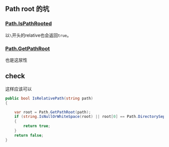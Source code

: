 

## Path root 的坑

### [Path.IsPathRooted](https://msdn.microsoft.com/en-us/library/system.io.path.ispathrooted(v=vs.110).aspx) 

以`\`开头的relative也会返回`true`。


### [Path.GetPathRoot](https://msdn.microsoft.com/en-us/library/system.io.path.getpathroot(v=vs.110).aspx)

也是这尿性


## check 

这样应该可以

```cs
public bool IsRelativePath(string path)
{

    var root = Path.GetPathRoot(path);
    if (string.IsNullOrWhiteSpace(root) || root[0] == Path.DirectorySeparatorChar)
    {
        return true;
    }
    return false;
}

```